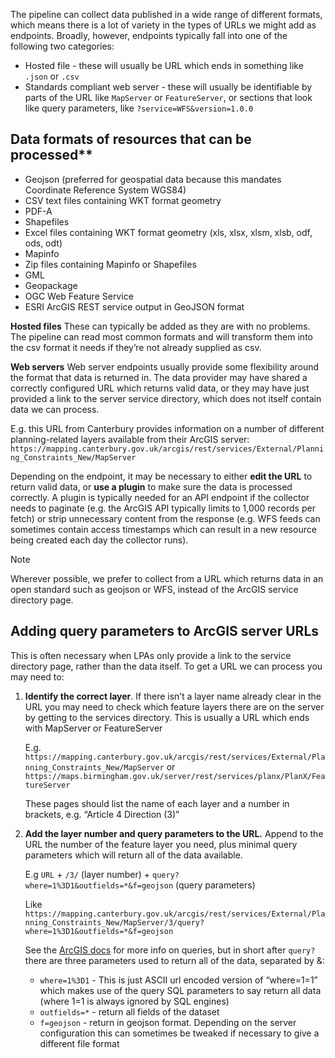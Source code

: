 The pipeline can collect data published in a wide range of different formats, which means there is a lot of variety in the types of URLs we might add as endpoints. Broadly, however, endpoints typically fall into one of the following two categories:
- Hosted file - these will usually be URL which ends in something like `.json` or `.csv`
- Standards compliant web server - these will usually be identifiable by parts of the URL like `MapServer` or `FeatureServer`, or sections that look like query parameters, like `?service=WFS&version=1.0.0`

## Data formats of resources that can be processed**
- Geojson (preferred for geospatial data because this mandates Coordinate Reference System WGS84)
- CSV text files containing WKT format geometry
- PDF-A 
- Shapefiles
- Excel files containing WKT format geometry (xls, xlsx, xlsm, xlsb, odf, ods, odt)
- Mapinfo
- Zip files containing Mapinfo or Shapefiles 
- GML
- Geopackage
- OGC Web Feature Service
- ESRI ArcGIS REST service output in GeoJSON format

**Hosted files**
These can typically be added as they are with no problems. The pipeline can read most common formats and will transform them into the csv format it needs if they’re not already supplied as csv.

**Web servers**
Web server endpoints usually provide some flexibility around the format that data is returned in. The data provider may have shared a correctly configured URL which returns valid data, or they may have just provided a link to the server service directory, which does not itself contain data we can process.

E.g. this URL from Canterbury provides information on a number of different planning-related layers available from their ArcGIS server:
`https://mapping.canterbury.gov.uk/arcgis/rest/services/External/Planning_Constraints_New/MapServer`

Depending on the endpoint, it may be necessary to either **edit the URL** to return valid data, or **use a plugin** to make sure the data is processed correctly. A plugin is typically needed for an API endpoint if the collector needs to paginate (e.g. the ArcGIS API typically limits to 1,000 records per fetch) or strip unnecessary content from the response (e.g. WFS feeds can sometimes contain access timestamps which can result in a new resource being created each day the collector runs).

>[!NOTE]  
> Wherever possible, we prefer to collect from a URL which returns data in an open standard such as geojson or WFS, instead of the ArcGIS service directory page.

## Adding query parameters to ArcGIS server URLs
This is often necessary when LPAs only provide a link to the service directory page, rather than the data itself. To get a URL we can process you may need to:

1. **Identify the correct layer**. If there isn’t a layer name already clear in the URL you may need to check which feature layers there are on the server by getting to the services directory. This is usually a URL which ends with MapServer or FeatureServer

    E.g. `https://mapping.canterbury.gov.uk/arcgis/rest/services/External/Planning_Constraints_New/MapServer` or `https://maps.birmingham.gov.uk/server/rest/services/planx/PlanX/FeatureServer`

    These pages should list the name of each layer and a number in brackets, e.g. “Article 4 Direction (3)”

2. **Add the layer number and query parameters to the URL.**
Append to the URL the number of the feature layer you need, plus minimal query parameters which will return all of the data available. 

    E.g `URL` + `/3/` (layer number) + `query?where=1%3D1&outfields=*&f=geojson` (query parameters)

    Like `https://mapping.canterbury.gov.uk/arcgis/rest/services/External/Planning_Constraints_New/MapServer/3/query?where=1%3D1&outfields=*&f=geojson `

    See the [ArcGIS docs](https://developers.arcgis.com/documentation/portal-and-data-services/data-services/feature-services/query-features/) for more info on queries, but in short after `query?` there are three parameters used to return all of the data, separated by &:

    - `where=1%3D1` - This is just ASCII url encoded version of “where=1=1” which makes use of the query SQL parameters to say return all data (where 1=1 is always ignored by SQL engines)
    - `outfields=*` - return all fields of the dataset
    - `f=geojson` - return in geojson format. Depending on the server configuration this can sometimes be tweaked if necessary to give a different file format
 
